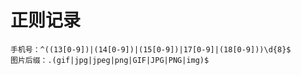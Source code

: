 # 正则记录
    手机号：^((13[0-9])|(14[0-9])|(15[0-9])|17[0-9]|(18[0-9]))\d{8}$
    图片后缀：.(gif|jpg|jpeg|png|GIF|JPG|PNG|img)$

